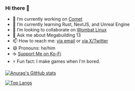 ### Hi there 👋

<!--
**afroraydude/afroraydude** is a ✨ _special_ ✨ repository because its `README.md` (this file) appears on your GitHub profile.

- 🤔 I’m looking for help with ...
-->

- 🔭 I’m currently working on [Comet](https://github.com/wombatlinux/comet)
- 🌱 I’m currently learning Rust, NextJS, and Unreal Engine
- 👯 I’m looking to collaborate on [Wombat Linux](https://wombatlinux.org)
- 💬 Ask me about Megabuilding 13
- 📫 How to reach me: [via email](mailto:afroraydude@protonmail.org) or [via X/Twitter](https://x.com/afroraydude)
- 😄 Pronouns: he/him
- ☕ [Support Me on Ko-Fi](https://ko-fi.com/afroraydude)
- ⚡ Fun fact: I make games when I'm bored.

[![Anurag's GitHub stats](https://github-readme-stats.vercel.app/api?username=afroraydude&count_private=true&show_icons=true&theme=radical)](https://github.com/anuraghazra/github-readme-stats)

[![Top Langs](https://github-readme-stats.vercel.app/api/top-langs/?username=afroraydude&theme=radical&hide=HTML,ShaderLab,HLSL)](https://github.com/anuraghazra/github-readme-stats)
